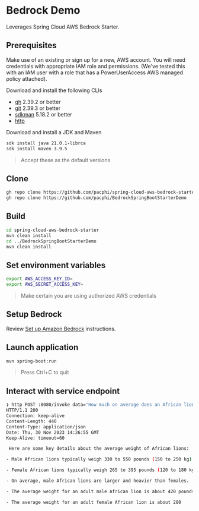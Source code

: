 # Bedrock Demo

Leverages Spring Cloud AWS Bedrock Starter.

## Prerequisites

Make use of an existing or sign up for a new, AWS account. You will need credentials with appropriate IAM role and permissions. (We've tested this with an IAM user with a role that has a PowerUserAccess AWS managed policy attached).

Download and install the following CLIs

* [gh](https://github.com/cli/cli#installation) 2.39.2 or better
* [git](https://git-scm.com/book/en/v2/Getting-Started-Installing-Git) 2.39.3 or better
* [sdkman](https://sdkman.io/install) 5.18.2 or better
* [http](https://httpie.io/docs/cli/installation)

Download and install a JDK and Maven

```bash
sdk install java 21.0.1-librca
sdk install maven 3.9.5
```
> Accept these as the default versions


## Clone

```bash
gh repo clone https://github.com/pacphi/spring-cloud-aws-bedrock-starter
gh repo clone https://github.com/pacphi/BedrockSpringBootStarterDemo
```


## Build

```bash
cd spring-cloud-aws-bedrock-starter
mvn clean install
cd ../BedrockSpringBootStarterDemo
mvn clean install
```

## Set environment variables

```bash
export AWS_ACCESS_KEY_ID=
export AWS_SECRET_ACCESS_KEY=
```
> Make certain you are using authorized AWS credentials


## Setup Bedrock

Review [Set up Amazon Bedrock](https://docs.aws.amazon.com/bedrock/latest/userguide/setting-up.html) instructions.


## Launch application

```bash
mvn spring-boot:run
```
> Press Ctrl+C to quit


## Interact with service endpoint

```bash
❯ http POST :8080/invoke data="How much on average does an African lion weigh in pounds"
HTTP/1.1 200
Connection: keep-alive
Content-Length: 440
Content-Type: application/json
Date: Thu, 30 Nov 2023 14:26:55 GMT
Keep-Alive: timeout=60

 Here are some key details about the average weight of African lions:

- Male African lions typically weigh 330 to 550 pounds (150 to 250 kg).

- Female African lions typically weigh 265 to 395 pounds (120 to 180 kg).

- On average, male African lions are larger and heavier than females. 

- The average weight for an adult male African lion is about 420 pounds (190 kg).

- The average weight for an adult female African lion is about 280
```
